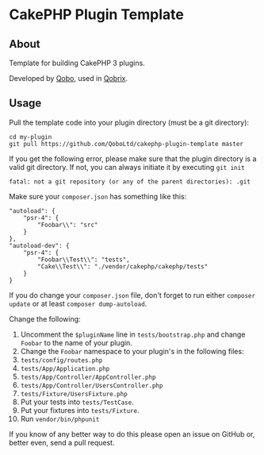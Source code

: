 CakePHP Plugin Template
=======================

About
-----

Template for building CakePHP 3 plugins.

Developed by [Qobo](https://www.qobo.biz), used in [Qobrix](https://qobrix.com).

Usage
-----

Pull the template code into your plugin directory (must be a git directory):

```
cd my-plugin
git pull https://github.com/QoboLtd/cakephp-plugin-template master
```

If you get the following error, please make sure that the plugin directory is a valid git directory. If not, you can always initiate it by executing `git init`

```fatal: not a git repository (or any of the parent directories): .git```


Make sure your `composer.json` has something like this:

```
"autoload": {
    "psr-4": {
        "Foobar\\": "src"
    }
},
"autoload-dev": {
    "psr-4": {
        "Foobar\\Test\\": "tests",
        "Cake\\Test\\": "./vendor/cakephp/cakephp/tests"
    }
}
```

If you do change your `composer.json` file, don't forget to run
either `composer update` or at least `composer dump-autoload`.

Change the following:

1. Uncomment the `$pluginName` line in `tests/bootstrap.php` and change `Foobar` to the name of your plugin.
2. Change the `Foobar` namespace to your plugin's in the following files:
  1. `tests/config/routes.php`
  2. `tests/App/Application.php`
  4. `tests/App/Controller/AppController.php`
  4. `tests/App/Controller/UsersController.php`
  5. `tests/Fixture/UsersFixture.php`
3. Put your tests into `tests/TestCase`.
4. Put your fixtures into `tests/Fixture`.
5. Run `vendor/bin/phpunit`

If you know of any better way to do this please open an issue on GitHub or, better even, send a pull request.
